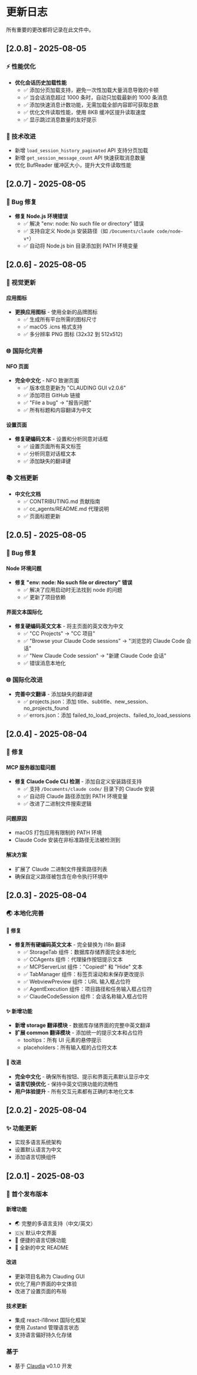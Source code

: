 # 更新日志

所有重要的更改都将记录在此文件中。

## [2.0.8] - 2025-08-05

### ⚡ 性能优化

- **优化会话历史加载性能**
  - ✅ 添加分页加载支持，避免一次性加载大量消息导致的卡顿
  - ✅ 当会话消息超过 1000 条时，自动只加载最新的 1000 条消息
  - ✅ 添加快速消息计数功能，无需加载全部内容即可获取总数
  - ✅ 优化文件读取性能，使用 8KB 缓冲区提升读取速度
  - ✅ 显示跳过消息数量的友好提示

### 🔧 技术改进

- 新增 `load_session_history_paginated` API 支持分页加载
- 新增 `get_session_message_count` API 快速获取消息数量
- 优化 BufReader 缓冲区大小，提升大文件读取性能

## [2.0.7] - 2025-08-05

### 🐛 Bug 修复

- **修复 Node.js 环境错误**
  - ✅ 解决 "env: node: No such file or directory" 错误
  - ✅ 支持自定义 Node.js 安装路径（如 `/Documents/claude code/node-v*`）
  - ✅ 自动将 Node.js bin 目录添加到 PATH 环境变量

## [2.0.6] - 2025-08-05

### 🎨 视觉更新

#### 应用图标
- **更换应用图标** - 使用全新的品牌图标
  - ✅ 生成所有平台所需的图标尺寸
  - ✅ macOS .icns 格式支持
  - ✅ 多分辨率 PNG 图标 (32x32 到 512x512)

### 🌐 国际化完善

#### NFO 页面
- **完全中文化** - NFO 致谢页面
  - ✅ 版本信息更新为 "CLAUDING GUI v2.0.6"
  - ✅ 添加项目 GitHub 链接
  - ✅ "File a bug" → "报告问题"
  - ✅ 所有标题和内容翻译为中文

#### 设置页面
- **修复硬编码文本** - 设置和分析同意对话框
  - ✅ 设置页面所有英文标签
  - ✅ 分析同意对话框文本
  - ✅ 添加缺失的翻译键

### 📚 文档更新
- **中文化文档**
  - ✅ CONTRIBUTING.md 贡献指南
  - ✅ cc_agents/README.md 代理说明
  - ✅ 页面标题更新

## [2.0.5] - 2025-08-05

### 🐛 Bug 修复

#### Node 环境问题
- **修复 "env: node: No such file or directory" 错误**
  - ✅ 解决了应用启动时无法找到 node 的问题
  - ✅ 更新了项目依赖

#### 界面文本国际化
- **修复硬编码英文文本** - 将主页面的英文改为中文
  - ✅ "CC Projects" → "CC 项目"
  - ✅ "Browse your Claude Code sessions" → "浏览您的 Claude Code 会话"
  - ✅ "New Claude Code session" → "新建 Claude Code 会话"
  - ✅ 错误消息本地化

### 🌐 国际化改进
- **完善中文翻译** - 添加缺失的翻译键
  - ✅ projects.json：添加 title、subtitle、new_session、no_projects_found
  - ✅ errors.json：添加 failed_to_load_projects、failed_to_load_sessions

## [2.0.4] - 2025-08-04

### 🔧 修复

#### MCP 服务器加载问题
- **修复 Claude Code CLI 检测** - 添加自定义安装路径支持
  - ✅ 支持 `/Documents/claude code/` 目录下的 Claude 安装
  - ✅ 自动将 Claude 路径添加到 PATH 环境变量
  - ✅ 改进了二进制文件搜索逻辑

#### 问题原因
- macOS 打包应用有限制的 PATH 环境
- Claude Code 安装在非标准路径无法被检测到

#### 解决方案
- 扩展了 Claude 二进制文件搜索路径列表
- 确保自定义路径被包含在命令执行环境中

## [2.0.3] - 2025-08-04

### 🌏 本地化完善

#### 🔧 修复
- **修复所有硬编码英文文本** - 完全替换为 i18n 翻译
  - ✅ StorageTab 组件：数据库存储界面完全本地化
  - ✅ CCAgents 组件：代理操作按钮提示文本
  - ✅ MCPServerList 组件："Copied!" 和 "Hide" 文本
  - ✅ TabManager 组件：标签页滚动和未保存更改提示
  - ✅ WebviewPreview 组件：URL 输入框占位符
  - ✅ AgentExecution 组件：项目路径和任务输入框占位符
  - ✅ ClaudeCodeSession 组件：会话名称输入框占位符

#### ✨ 新增功能
- **新增 storage 翻译模块** - 数据库存储界面的完整中英文翻译
- **扩展 common 翻译模块** - 添加统一的提示文本和占位符
  - tooltips：所有 UI 元素的悬停提示
  - placeholders：所有输入框的占位符文本

#### 🎯 改进
- **完全中文化** - 确保所有按钮、提示和界面元素默认显示中文
- **语言切换优化** - 保持中英文切换功能的流畅性
- **用户体验提升** - 所有交互元素都有正确的本地化文本

## [2.0.2] - 2025-08-04

### ✨ 功能更新
- 实现多语言系统架构
- 设置默认语言为中文
- 添加语言切换组件

## [2.0.1] - 2025-08-03

### 🎉 首个发布版本

#### 新增功能
- 🌏 完整的多语言支持（中文/英文）
- 🇨🇳 默认中文界面
- 🔄 便捷的语言切换功能
- 📝 全新的中文 README

#### 改进
- 更新项目名称为 Clauding GUI
- 优化了用户界面的中文体验
- 改进了设置页面的布局

#### 技术更新
- 集成 react-i18next 国际化框架
- 使用 Zustand 管理语言状态
- 支持语言偏好持久化存储

### 基于
- 基于 [Claudia](https://github.com/getAsterisk/claudia) v0.1.0 开发